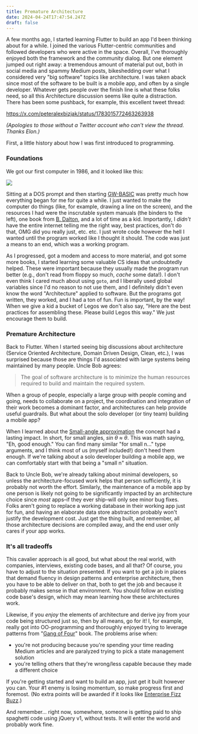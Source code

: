 ```yaml
---
title: Premature Architecture
date: 2024-04-24T17:47:54.247Z
draft: false
---
```

A few months ago, I started learning Flutter to build an app I'd been thinking about for a while. I joined the various Flutter-centric communities and followed developers who were active in the space. Overall, I've thoroughly enjoyed both the framework and the community dialog. But one element jumped out right away: a tremendous amount of material put out, both in social media and spammy Medium posts, bikeshedding over what I considered very "big software" topics like architecture. I was taken aback since most of the software to be built is a mobile app, and often by a single developer. Whatever gets people over the finish line is what these folks need, so all this Architecture discussion seems like quite a distraction. There has been some pushback, for example, this excellent tweet thread:

https://x.com/peteralexbizjak/status/1783015772463263938

*(Apologies to those without a Twitter account who can't view the thread. Thanks Elon.)*

First, a little history about how I was first introduced to programming.

### Foundations

We got our first computer in 1986, and it looked like this:


![](img/att_6300.png)

Sitting at a DOS prompt and then starting [GW-BASIC](https://en.wikipedia.org/wiki/GW-BASIC) was pretty much how everything began for me for quite a while. I just wanted to make the computer do things (like, for example, drawing a line on the screen), and the resources I had were the inscrutable system manuals (the binders to the left), one book from [B. Dalton](https://en.wikipedia.org/wiki/B._Dalton), and a lot of time as a kid. Importantly, I *didn't* have the entire internet telling me the right way, best practices, don't do that, OMG did you really just, etc. etc. I just wrote code however the hell I wanted until the program worked like I thought it should. The code was just a means to an end, which was a working program.

As I progressed, got a modem and access to more material, and got some more books, I started learning some valuable CS ideas that undoubtedly helped. These were important because they usually made the program run better (e.g., don't read from floppy so much, *cache* some data!). I don't even think I cared much about using `goto`, and I liberally used global variables since I'd no reason to not use them, and I definitely didn't even know the word "Architecture" applied to software. But the programs got written, they worked, and I had a ton of fun. Fun is important, by the way! When we give a kid a bucket of Legos we don't also say, "Here are the best practices for assembling these. Please build Legos this way."  We just encourage them to build.

### Premature Architecture

Back to Flutter. When I started seeing big discussions about architecture (Service Oriented Architecture, Domain Driven Design, Clean, etc.), I was surprised because those are things I'd associated with large systems being maintained by many people. Uncle Bob agrees:

> The goal of software architecture is to minimize the human resources required to build and maintain the required system.

When a group of people, especially a large group with people coming and going, needs to collaborate on a project, the coordination and integration of their work becomes a dominant factor, and architectures can help provide useful guardrails. But what about the solo developer (or tiny team) building a mobile app?

 When I learned about the [Small-angle approximation](https://en.wikipedia.org/wiki/Small-angle_approximation) the concept had a lasting impact. In short, for small angles, *sin θ ≈ θ*. This was math saying, "Eh, good enough."  You can find many similar "for small n..." type arguments, and I think most of us (myself included!) don't heed them enough. If we're talking about a solo developer building a mobile app, we can comfortably start with that being a "small n" situation.

 Back to Uncle Bob, we're already talking about minimal developers, so unless the architecture-focused work helps that person sufficiently, it is probably not worth the effort. Similarly, the maintenance of a mobile app by one person is likely not going to be significantly impacted by an architecture choice since *most* apps–if they ever ship–will only see minor bug fixes. Folks aren't going to replace a working database in their working app just for fun, and having an elaborate data store abstraction probably won't justify the development cost. Just get the thing built, and remember, all those architecture decisions are compiled away, and the end user only cares if your app works.

### It's all tradeoffs

This cavalier approach is all good, but what about the real world, with companies, interviews, existing code bases, and all that? Of course, you have to adjust to the situation presented. If you want to get a job in places that demand fluency in design patterns and enterprise architecture, then you have to be able to deliver on that, both to get the job and because it probably makes sense in that environment. You should follow an existing code base's design, which may mean learning how these architectures work.

Likewise, if you *enjoy* the elements of architecture and derive joy from your code being structured just so, then by all means, go for it! I, for example, really got into OO-programming and thoroughly enjoyed trying to leverage patterns from "[Gang of Four](https://en.wikipedia.org/wiki/Design_Patterns)" book. The problems arise when:

* you're not producing because you're spending your time reading Medium articles and are paralyzed trying to pick a state management solution
* you're telling others that they're wrong/less capable because they made a different choice

If you're getting started and want to build an app, just get it built however you can. Your #1 enemy is losing momentum, so make progress first and foremost. (No extra points will be awarded if it looks like [Enterprise Fizz Buzz](https://github.com/EnterpriseQualityCoding/FizzBuzzEnterpriseEdition).)

And remember... right now, somewhere, someone is getting paid to ship spaghetti code using jQuery v1, without tests. It will enter the world and probably work fine.